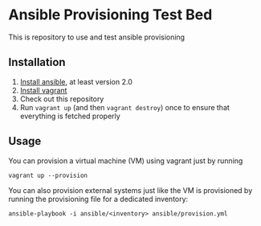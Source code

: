 # Ansible Provisioning Test Bed

This is repository to use and test ansible provisioning

## Installation

1) [Install ansible](https://docs.ansible.com/ansible/latest/intro_installation.html), at least version 2.0
2) [Install vagrant](https://www.vagrantup.com/downloads.html)
3) Check out this repository
4) Run `vagrant up` (and then `vagrant destroy`) once to ensure that everything is fetched properly

## Usage

You can provision a virtual machine (VM) using vagrant just by running

    vagrant up --provision

You can also provision external systems just like the VM is provisioned by
running the provisioning file for a dedicated inventory:

    ansible-playbook -i ansible/<inventory> ansible/provision.yml

